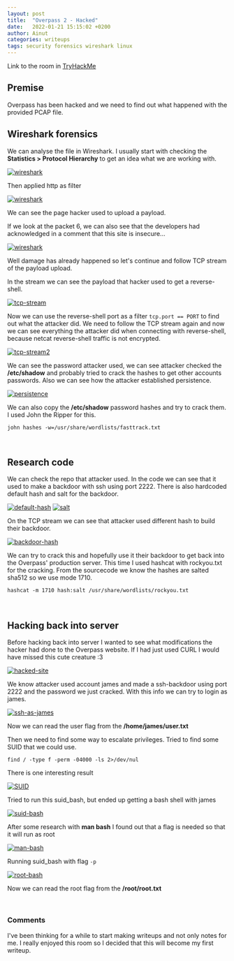 ```yaml
---
layout: post
title:  "Overpass 2 - Hacked"
date:   2022-01-21 15:15:02 +0200
author: Ainut
categories: writeups
tags: security forensics wireshark linux
---
```


Link to the room in [TryHackMe](https://tryhackme.com/room/overpass2hacked)  

## Premise

Overpass has been hacked and we need to find out what happened with the provided PCAP file. 

## Wireshark forensics

We can analyse the file in Wireshark. I usually start with checking the **Statistics > Protocol Hierarchy** to get an idea what we are working with.  

[![wireshark](/assets/img/overpass2/wireshark-protocol-hierarchy.JPG)](/assets/img/overpass2/wireshark-protocol-hierarchy.JPG)

Then applied http as filter  

[![wireshark](/assets/img/overpass2/wireshark-http.jpg)](/assets/img/overpass2/wireshark-http.jpg)

We can see the page hacker used to upload a payload.

If we look at the packet 6, we can also see that the developers had acknowledged in a comment that this site is insecure...  

[![wireshark](/assets/img/overpass2/wireshark-site-comment.jpg)](/assets/img/overpass2/wireshark-site-comment.jpg)

Well damage has already happened so let's continue and follow TCP stream of the payload upload. 

In the stream we can see the payload that hacker used to get a reverse-shell.

[![tcp-stream](/assets/img/overpass2/wireshark-tcp-stream.jpg)](/assets/img/overpass2/wireshark-tcp-stream.jpg)

Now we can use the reverse-shell port as a filter `tcp.port == PORT` to find out what the attacker did. We need to follow the TCP stream again and now we can see everything the attacker did when connecting with reverse-shell, because netcat reverse-shell traffic is not encrypted.  

[![tcp-stream2](/assets/img/overpass2/wireshark-tcp-stream2.jpg)](/assets/img/overpass2/wireshark-tcp-stream2.jpg)

We can see the password attacker used, we can see attacker checked the **/etc/shadow** and probably tried to crack the hashes to get other accounts passwords. Also we can see how the attacker established persistence. 

[![persistence](/assets/img/overpass2/wireshark-persistence.jpg)](/assets/img/overpass2/wireshark-persistence.jpg)

We can also copy the **/etc/shadow** password hashes and try to crack them. I used John the Ripper for this.  

    john hashes -w=/usr/share/wordlists/fasttrack.txt

<br />

## Research code

We can check the repo that attacker used. In the code we can see that it used to make a backdoor with ssh using port 2222. There is also hardcoded default hash and salt for the backdoor. 

[![default-hash](/assets/img/overpass2/default-hash.png)](/assets/img/overpass2/default-hash.png)
[![salt](/assets/img/overpass2/salt.png)](/assets/img/overpass2/salt.png)

On the TCP stream we can see that attacker used different hash to build their backdoor.  

[![backdoor-hash](/assets/img/overpass2/backdoor-hash.jpg)](/assets/img/overpass2/backdoor-hash.jpg)

We can try to crack this and hopefully use it their backdoor to get back into the Overpass' production server. This time I used hashcat with rockyou.txt for the cracking. From the sourcecode we know the hashes are salted sha512 so we use mode 1710.

    hashcat -m 1710 hash:salt /usr/share/wordlists/rockyou.txt

<br />

## Hacking back into server

Before hacking back into server I wanted to see what modifications the hacker had done to the Overpass website. If I had just used CURL I would have missed this cute creature :3

[![hacked-site](/assets/img/overpass2/hacked-site.png)](/assets/img/overpass2/hacked-site.png)

We know attacker used account james and made a ssh-backdoor using port 2222 and the password we just cracked. With this info we can try to login as james.  

[![ssh-as-james](/assets/img/overpass2/ssh-james.png)](/assets/img/overpass2/ssh-james.png)

Now we can read the user flag from the **/home/james/user.txt**

Then we need to find some way to escalate privileges. Tried to find some SUID that we could use. 

    find / -type f -perm -04000 -ls 2>/dev/nul

There is one interesting result  

[![SUID](/assets/img/overpass2/suid.png)](/assets/img/overpass2/suid.png)

Tried to run this suid_bash, but ended up getting a bash shell with james  

[![suid-bash](/assets/img/overpass2/suid-bash.png)](/assets/img/overpass2/suid-bash.png)

After some research with **man bash** I found out that a flag is needed so that it will run as root

[![man-bash](/assets/img/overpass2/man-bash.png)](/assets/img/overpass2/man-bash.png)

Running suid_bash with flag `-p`  

[![root-bash](/assets/img/overpass2/suid-bash-root.png)](/assets/img/overpass2/suid-bash-root.png)

Now we can read the root flag from the **/root/root.txt** 

<br />

### Comments

I've been thinking for a while to start making writeups and not only notes for me. I really enjoyed this room so I decided that this will become my first writeup. 
